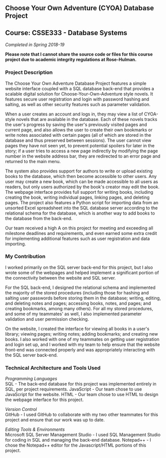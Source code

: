 ## Choose Your Own Adventure (CYOA) Database Project
## Course: CSSE333 - Database Systems
*Completed in Spring 2018-19*

**Please note that I cannot share the source code or files for this course project due to academic integrity regulations at Rose-Hulman.**

### Project Description
The Choose Your Own Adventure Database Project features a simple website interface coupled with a SQL database back-end that provides a scalable digital solution for Choose-Your-Own-Adventure style novels. It features secure user registration and login with password hashing and salting, as well as other security features such as parameter validation. 

When a user creates an account and logs in, they may view a list of CYOA-style novels that are available in the database. Each of these novels tracks the user's progress by saving the user's previously visited pages and current page, and also allows the user to create their own bookmarks or write notes associated with certain pages (all of which are stored in the database and thus preserved between sessions). The user cannot view pages they have not seen yet, to prevent potential spoilers for later in the story; if a user tries to access a new page indirectly by modifying the page number in the website address bar, they are redirected to an error page and returned to the main menu. 

The system also provides support for authors to write or upload existing books to the database, which then become accessible to other users. Any user may create a new book, which can be made accessible to all users as readers, but only users authorized by the book's creator may edit the book. The webpage interface provides full support for writing books, including creating the book, writing individual pages, linking pages, and deleting pages. The project also features a Python script for importing data from an unsorted Excel spreadsheet into the SQL database server according to the relational schema for the database, which is another way to add books to the database from the back-end. 

Our team received a high A on this project for meeting and exceeding all milestone deadlines and requirements, and even earned some extra credit for implementing additional features such as user registration and data importing. 

### My Contribution
I worked primarily on the SQL server back-end for this project, but I also wrote some of the webpages and helped implement a significant portion of the connectivity between the website and SQL server. 

For the SQL back-end, I designed the relational schema and implemented the majority of the stored procedures (including those for hashing and salting user passwords before storing them in the database; writing, editing, and deleting notes and pages; accessing books, notes, and pages; and creating bookmarks, among many others). For all my stored procedures, and some of my teammates' as well, I also implemented parameter validation and user permission checking. 

On the website, I created the interface for viewing all books in a user's library; viewing pages; writing notes; adding bookmarks; and creating new books. I also worked with one of my teammates on getting user registration and login set up, and I worked with my team to help ensure that the website front-end was connected properly and was appropriately interacting with the SQL server back-end. 

### Technical Architecture and Tools Used
*Programming Languages* <br>
SQL - The back-end database for this project was implemented entirely in SQL, per project requirements. 
JavaScript - Our team chose to use JavaScript for the website. 
HTML - Our team chose to use HTML to design the webpage interface for this project. 

*Version Control* <br>
GitHub - I used GitHub to collaborate with my two other teammates for this project and ensure that our work was up to date.

*Editing Tools & Environments* <br>
Microsoft SQL Server Management Studio - I used SQL Management Studio for coding in SQL and managing the back-end database. 
Notepad++ - I chose the Notepad++ editor for the Javascript/HTML portions of this project. 
